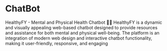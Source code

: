 # ChatBot
HealthyFY - Mental and Physical Health Chatbot 🌿💬 HealthyFY is a dynamic and visually appealing web-based chatbot designed to provide resources and assistance for both mental and physical well-being. The platform is an integration of modern web design and interactive chatbot functionality, making it user-friendly, responsive, and engaging
